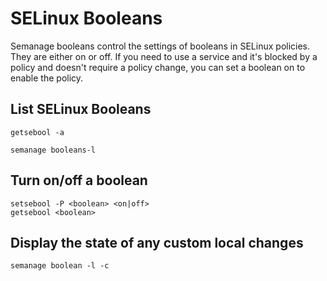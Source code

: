 # SELinux Booleans
Semanage booleans control the settings of booleans in SELinux policies. They are either on or off. If you need to use a service and it's blocked by a policy and doesn't require a policy change, you can set a boolean on to enable the policy.

## List SELinux Booleans
```
getsebool -a

semanage booleans-l
```
## Turn on/off a boolean

```
setsebool -P <boolean> <on|off>
getsebool <boolean>
```


## Display the state of any custom local changes
```
semanage boolean -l -c
```


